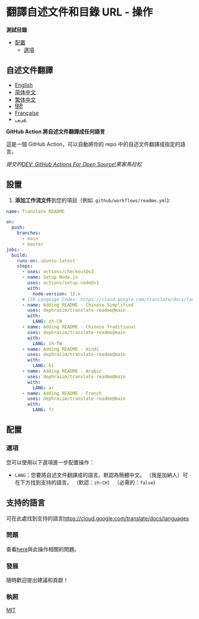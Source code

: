 # 翻譯自述文件和目錄 URL - 操作

**測試目錄**

-   [配置](#%E9%85%8D%E7%BD%AE)
    -   [選項](#%E9%81%B8%E9%A0%85)

## 自述文件翻譯

-   [English](README.md)
-   [简体中文](README.zh-CN.md)
-   [繁体中文](README.zh-TW.md)
-   [हिंदी](README.hi.md)
-   [Française](README.fr.md)
-   [عربى](README.ar.md)

**GitHub Action 將自述文件翻譯成任何語言**

這是一個 GitHub Action，可以自動將你的 repo 中的自述文件翻譯成指定的語言。

_提交的[DEV: GitHub Actions For Open Source!](https://dev.to/devteam/announcing-the-github-actions-hackathon-on-dev-3ljn)黑客馬拉松_

## 設置

1.  **添加工作流文件**到您的項目（例如`.github/workflows/readme.yml`):

```yaml
name: Translate README

on:
  push:
    branches:
      - main
      - master
jobs:
  build:
    runs-on: ubuntu-latest
    steps:
      - uses: actions/checkout@v2
      - name: Setup Node.js
        uses: actions/setup-node@v1
        with:
          node-version: 12.x
      # ISO Langusge Codes: https://cloud.google.com/translate/docs/languages  
      - name: Adding README - Chinese Simplified
        uses: dephraiim/translate-readme@main
        with:
          LANG: zh-CN
      - name: Adding README - Chinese Traditional
        uses: dephraiim/translate-readme@main
        with:
          LANG: zh-TW
      - name: Adding README - Hindi
        uses: dephraiim/translate-readme@main
        with:
          LANG: hi
      - name: Adding README - Arabic
        uses: dephraiim/translate-readme@main
        with:
          LANG: ar
      - name: Adding README - French
        uses: dephraiim/translate-readme@main
        with:
          LANG: fr
```

## 配置

### 選項

您可以使用以下選項進一步配置操作：

-   `LANG`：您要將自述文件翻譯成的語言。默認為簡體中文。 （我是加納人）可在下方找到支持的語言。
    （默認：`zh-CH`） （必需的：`false`)

## 支持的語言

可在此處找到支持的語言<https://cloud.google.com/translate/docs/languages>

### 問題

查看[here](https://github.com/dephraiim/translate-readme/issues/1)與此操作相關的問題。

### 發展

隨時歡迎提出建議和貢獻！

### 執照

[MIT](./LICENSE)
